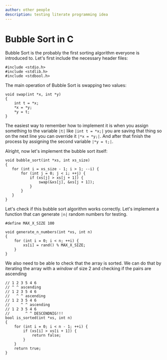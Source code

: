 ```yaml
---
author: other people
description: testing literate programming idea
---
```

# Bubble Sort in C

Bubble Sort is the probably the first sorting algorithm everyone is introduced to. Let's first include the necessary header files:

```{c}
#include <stdio.h>
#include <stdlib.h>
#include <stdbool.h>
```

The main operation of Bubble Sort is swapping two values:

```{c}
void swap(int *x, int *y)
{
    int t = *x;
    *x = *y;
    *y = t;
}
```

The easiest way to remember how to implement it is when you assign something to the variable `|t|` like `|int t = *x;|` you are saving that thing so on the next line you can override it `|*x = *y;|`. And after that finish the process by assigning the second variable `|*y = t;|`.


Alright, now let's implement the bubble sort itself:

```{c}
void bubble_sort(int *xs, int xs_size)
{
   for (int i = xs_size - 1; i > 1; --i) {
       for (int j = 0; j < i; ++j) {
           if (xs[j] > xs[j + 1]) {
               swap(&xs[j], &xs[j + 1]);
           }
       }
   }
}
```

Let's check if this bubble sort algorithm works correctly. Let's implement a function that can generate `|n|` random numbers for testing.

```{c}
#define MAX_X_SIZE 100

void generate_n_numbers(int *xs, int n)
{
    for (int i = 0; i < n; ++i) {
        xs[i] = rand() % MAX_X_SIZE;
    }
}
```

We also need to be able to check that the array is sorted. We can do that by iterating the array with a _window_ of size 2 and checking if the pairs are ascending

```{c}
// 1 2 3 5 4 6
// ^ ^ ascending
// 1 2 3 5 4 6
//   ^ ^ ascending
// 1 2 3 5 4 6
//     ^ ^ ascending
// 1 2 3 5 4 6
//       ^ ^ DESCENDNIG!!!
bool is_sorted(int *xs, int n)
{
    for (int i = 0; i < n - 1; ++i) {
        if (xs[i] > xs[i + 1]) {
            return false;
        }
    }
    return true;
}
```

